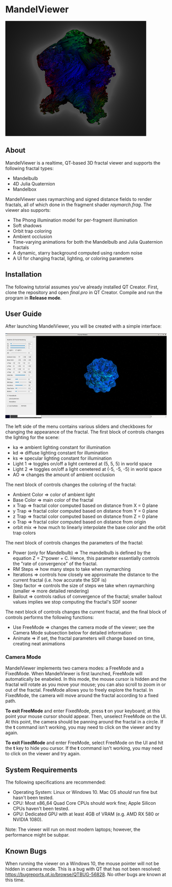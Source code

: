 # MandelViewer
![Screenshot](logo.png)

## About 
MandelViewer is a realtime, QT-based 3D fractal viewer and supports the following fractal types: 
* Mandelbulb 
* 4D Julia Quaternion 
* Mandelbox 

MandelViewer uses raymarching and signed distance fields to render fractals, all of which 
done in the fragment shader *raymarch.frag*. The viewer also supports: 
* The Phong illumination model for per-fragment illumination  
* Soft shadows 
* Orbit trap coloring 
* Ambient occlusion 
* Time-varying animations for both the Mandelbulb and Julia Quaternion fractals 
* A dynamic, starry background computed using random noise 
* A UI for changing fractal, lighting, or coloring parameters 

## Installation 
The following tutorial assumes you've already installed QT Creator. First, clone the repository and open 
*final.pro* in QT Creator. Compile and run the program in **Release mode**.

## User Guide 
After launching MandelViewer, you will be created with a simple interface: 

![Screenshot](menu.png)

The left side of the menu contains various sliders and checkboxes for changing the appearance of 
the fractal. The first block of controls changes the lighting for the scene: 
* ka => ambient lighting constant for illumination 
* kd => diffuse lighting constant for illumination 
* ks => specular lighting constant for illumination 
* Light 1 => toggles on/off a light centered at (5, 5, 5) in world space 
* Light 2 => toggles on/off a light cenetered at (-5, -5, -5) in world space 
* AO => changes the amount of ambient occlusion 

The next block of controls changes the coloring of the fractal: 
* Ambient Color => color of ambient light 
* Base Color => main color of the fractal 
* x Trap => fractal color computed based on distance from X = 0 plane 
* y Trap => fractal color computed based on distance from Y = 0 plane 
* z Trap => fractal color computed based on distance from Z = 0 plane 
* o Trap => fractal color computed based on distance from origin 
* orbit mix => how much to linearly interpolate the base color and the orbit trap colors 

The next block of controls changes the parameters of the fractal:
* Power (only for Mandelbulb) => The mandelbulb is defined by the equation Z = Z^power + C. Hence, 
                                 this parameter essentially controls the "rate of convergence" of 
                                 the fractal. 
* RM Steps => how many steps to take when raymarching 
* Iterations => controls how closely we approximate the distance to the current fractal (i.e. how 
                accurate the SDF is)
* Step factor => controls the size of steps we take when raymarching (smaller => more detailed rendering)
* Bailout => controls radius of convergence of the fractal; smaller bailout values implies we 
             stop computing the fractal's SDF sooner 

The next block of controls changes the current fractal, and the final block of controls performs the 
following functions: 

* Use FreeMode => changes the camera mode of the viewer; see the Camera Mode subsection below for 
                  detailed information
* Animate => if set, the fractal parameters will change based on time, creating neat animations 


### Camera Mode
MandelViewer implements two camera modes: a FreeMode and a FixedMode. When MandelViewer is first 
launched, FreeMode will automatically be enabeled. In this mode, the mouse cursor is hidden and 
the fractal will rotate as you move your mouse; you can also scroll to zoom in or out of the fractal. 
FreeMode allows you to freely explore the fractal. In FixedMode, the camera will move around 
the fractal according to a fixed path. 

**To exit FreeMode** and enter FixedMode, press **t** on your keyboard; at this point your mouse cursor should appear. Then, unselect FreeMode on the UI. At this point, the camera should be panning around the fractal in a circle. If the **t** command isn't working, you may need to click on the viewer and try again. 

**To exit FixedMode** and enter FreeMode, select FreeMode on the UI and hit the **t** key to hide you cursor. 
If the **t** command isn't working, you may need to click on the viewer and try again. 

## System Requirements 
The following specifications are recommended: 
* Operating System: Linux or Windows 10. Mac OS *should* run fine but hasn't been tested. 
* CPU: Most x86_64 Quad Core CPUs should work fine; Apple Silicon CPUs haven't been tested. 
* GPU: Dedicated GPU with at least 4GB of VRAM (e.g. AMD RX 580 or NVIDIA 1080). 

Note: The viewer will run on most modern laptops; however, the performance might be subpar.  

## Known Bugs 
When running the viewer on a Windows 10, the mouse pointer will not be hidden in camera mode. 
This is a bug with QT that has not been resolved: https://bugreports.qt.io/browse/QTBUG-56828. 
No other bugs are known at this time. 
